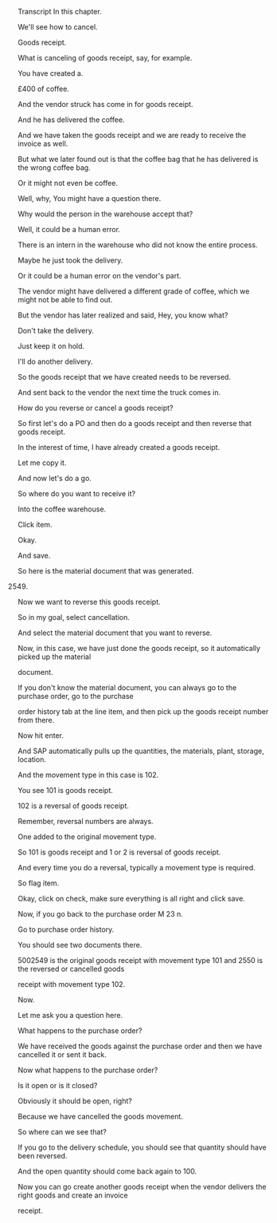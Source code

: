  
Transcript
In this chapter.

We'll see how to cancel.

Goods receipt.

What is canceling of goods receipt, say, for example.

You have created a.

£400 of coffee.

And the vendor struck has come in for goods receipt.

And he has delivered the coffee.

And we have taken the goods receipt and we are ready to receive the invoice as well.

But what we later found out is that the coffee bag that he has delivered is the wrong coffee bag.

Or it might not even be coffee.

Well, why, You might have a question there.

Why would the person in the warehouse accept that?

Well, it could be a human error.

There is an intern in the warehouse who did not know the entire process.

Maybe he just took the delivery.

Or it could be a human error on the vendor's part.

The vendor might have delivered a different grade of coffee, which we might not be able to find out.

But the vendor has later realized and said, Hey, you know what?

Don't take the delivery.

Just keep it on hold.

I'll do another delivery.

So the goods receipt that we have created needs to be reversed.

And sent back to the vendor the next time the truck comes in.

How do you reverse or cancel a goods receipt?

So first let's do a PO and then do a goods receipt and then reverse that goods receipt.

In the interest of time, I have already created a goods receipt.

Let me copy it.

And now let's do a go.

So where do you want to receive it?

Into the coffee warehouse.

Click item.

Okay.

And save.

So here is the material document that was generated.

2549.

Now we want to reverse this goods receipt.

So in my goal, select cancellation.

And select the material document that you want to reverse.

Now, in this case, we have just done the goods receipt, so it automatically picked up the material

document.

If you don't know the material document, you can always go to the purchase order, go to the purchase

order history tab at the line item, and then pick up the goods receipt number from there.

Now hit enter.

And SAP automatically pulls up the quantities, the materials, plant, storage, location.

And the movement type in this case is 102.

You see 101 is goods receipt.

102 is a reversal of goods receipt.

Remember, reversal numbers are always.

One added to the original movement type.

So 101 is goods receipt and 1 or 2 is reversal of goods receipt.

And every time you do a reversal, typically a movement type is required.

So flag item.

Okay, click on check, make sure everything is all right and click save.

Now, if you go back to the purchase order M 23 n.

Go to purchase order history.

You should see two documents there.

5002549 is the original goods receipt with movement type 101 and 2550 is the reversed or cancelled goods

receipt with movement type 102.

Now.

Let me ask you a question here.

What happens to the purchase order?

We have received the goods against the purchase order and then we have cancelled it or sent it back.

Now what happens to the purchase order?

Is it open or is it closed?

Obviously it should be open, right?

Because we have cancelled the goods movement.

So where can we see that?

If you go to the delivery schedule, you should see that quantity should have been reversed.

And the open quantity should come back again to 100.

Now you can go create another goods receipt when the vendor delivers the right goods and create an invoice

receipt.


